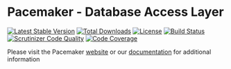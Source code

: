 # Pacemaker - Database Access Layer

[![Latest Stable Version](https://img.shields.io/packagist/v/techdivision/import-dbal.svg?style=flat-square)](https://packagist.org/packages/techdivision/import-dbal) 
 [![Total Downloads](https://img.shields.io/packagist/dt/techdivision/import-dbal.svg?style=flat-square)](https://packagist.org/packages/techdivision/import-dbal)
 [![License](https://img.shields.io/packagist/l/techdivision/import-dbal.svg?style=flat-square)](https://packagist.org/packages/techdivision/import-dbal)
 [![Build Status](https://img.shields.io/travis/techdivision/import-dbal/master.svg?style=flat-square)](http://travis-ci.org/techdivision/import-dbal)
 [![Scrutinizer Code Quality](https://img.shields.io/scrutinizer/g/techdivision/import-dbal/master.svg?style=flat-square)](https://scrutinizer-ci.com/g/techdivision/import-dbal/?branch=master) 
 [![Code Coverage](https://img.shields.io/scrutinizer/coverage/g/techdivision/import-dbal/master.svg?style=flat-square)](https://scrutinizer-ci.com/g/techdivision/import-dbal/?branch=master) 
 
Please visit the Pacemaker [website](https://pacemaker.techdivision.com) or our [documentation](https://docs.met.tdintern.de/pacemaker/1.3/) for additional information